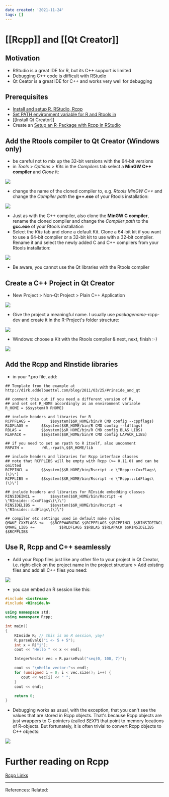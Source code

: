 ```yaml
---
date created: '2021-11-24'
tags: []
---
```


# [[Rcpp]] and [[Qt Creator]]

## Motivation

- RStudio is a great IDE for R, but its C++ support is limited
- Debugging C++ code is difficult with RStudio
- Qt Ceator is a great IDE for C++ and works very well for debugging

## Prerequisites

- [Install and setup R, RStudio, Rcpp](Install%20and%20setup%20R,%20RStudio,%20Rcpp.md)
- [Set PATH environment variable for R and Rtools in ](Set%20PATH%20environment%20variable%20for%20R%20and%20Rtools%20in%20.md)
- [[Install Qt Creator]]
- Create an [Setup an R-Package with Rcpp in RStudio](Setup%20an%20R-Package%20with%20Rcpp%20in%20RStudio.md)

## Add the Rtools compiler to Qt Creator (Windows only)

- be careful not to mix up the 32-bit versions with the 64-bit versions
- in *Tools* > *Options* > *Kits* in the *Compilers* tab select a **MinGW C++ compiler** and *Clone* it:

![](attachments/compiler1.png)

- change the name of the cloned compiler to, e.g. *Rtools MinGW C++* and change the *Compiler path* the **g++.exe** of your Rtools installation:

![](attachments/compiler2.png)

- Just as with the C++ compiler, also clone the **MinGW C compiler**, rename the cloned compiler and change the *Compiler path* to the **gcc.exe** of your Rtools installation
- Select the *Kits* tab and clone a default Kit. Clone a 64-bit kit if you want to use a 64-bit compiler or a 32-bit kit to use with a 32-bit compiler. Rename it and select the newly added C and C++ compilers from your Rtools installation:

![](attachments/kit.png)

- Be aware, you cannot use the Qt libraries with the Rtools compiler

## Create a C++ Project in Qt Creator

- New Project > Non-Qt Project > Plain C++ Application

![](attachments/proj1.png)

- Give the project a meaningful name. I usually use *packagename*-rcpp-dev and create it in the R-Project's folder structure:

![](attachments/pro2.png)

- Windows: choose a Kit with the Rtools compiler & next, next, finish :-)

![](attachments/proj3.png)

## Add the Rcpp and RInstide libraries

- in your *.pro file, add:

```qmake
## Template from the example at http://dirk.eddelbuettel.com/blog/2011/03/25/#rinside_and_qt

## comment this out if you need a different version of R,
## and set set R_HOME accordingly as an environment variable
R_HOME = $$system(R RHOME)

## include headers and libraries for R
RCPPFLAGS = 		$$system($$R_HOME/bin/R CMD config --cppflags)
RLDFLAGS = 		$$system($$R_HOME/bin/R CMD config --ldflags)
RBLAS = 		$$system($$R_HOME/bin/R CMD config BLAS_LIBS)
RLAPACK = 		$$system($$R_HOME/bin/R CMD config LAPACK_LIBS)

## if you need to set an rpath to R itself, also uncomment
RRPATH =		-Wl,-rpath,$$R_HOME/lib

## include headers and libraries for Rcpp interface classes
## note that RCPPLIBS will be empty with Rcpp (>= 0.11.0) and can be omitted
RCPPINCL = 		$$system($$R_HOME/bin/Rscript -e \"Rcpp:::CxxFlags\(\)\")
RCPPLIBS = 		$$system($$R_HOME/bin/Rscript -e \"Rcpp:::LdFlags\(\)\")

## include headers and libraries for RInside embedding classes
RINSIDEINCL = 		$$system($$R_HOME/bin/Rscript -e \"RInside:::CxxFlags\(\)\")
RINSIDELIBS = 		$$system($$R_HOME/bin/Rscript -e \"RInside:::LdFlags\(\)\")

## compiler etc settings used in default make rules
QMAKE_CXXFLAGS +=	$$RCPPWARNING $$RCPPFLAGS $$RCPPINCL $$RINSIDEINCL
QMAKE_LIBS +=           $$RLDFLAGS $$RBLAS $$RLAPACK $$RINSIDELIBS $$RCPPLIBS
```

## Use R, Rcpp and C++ seamlessly

- Add your Rcpp files just like any other file to your project in Qt Creator, i.e. right-click on the project name in the project structure > Add existing files and add all C++ files you need:

![](attachments/Screenshot%20from%202020-04-23%2021-42-16.png)

- you can embed an R session like this:

```c++
#include <iostream>
#include <RInside.h>

using namespace std;
using namespace Rcpp;

int main()
{
    RInside R; // this is an R session, yay!
    R.parseEvalQ("i <- 5 + 5");
    int x = R["i"];
    cout << "Hello " << x << endl;

    IntegerVector vec = R.parseEval("seq(0, 100, 7)");

    cout << "\nHello vector:"<< endl;
    for (unsigned i = 0; i < vec.size(); i++) {
       cout << vec[i] << " ";
    }
    cout << endl;

    return 0;
}
```

- Debugging works as usual, with the exception, that you can't see the values that are stored in Rcpp objects. That's because Rcpp objects are just wrappers to C-pointers (called *SEXP*) that point to memory locations of R-objects. But fortunately, it is often trivial to convert Rcpp objects to C++ objects:

![](attachments/Screenshot%20from%202020-04-23%2021-56-58.png)

# Further reading on Rcpp

[Rcpp Links](Rcpp%20Links.md)

---

References:
Related:
